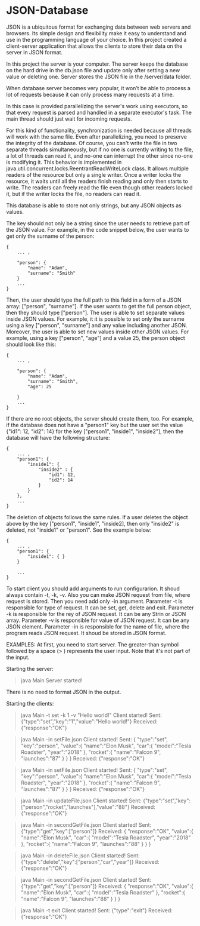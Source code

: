 # JSON-Database
JSON is a ubiquitous format for exchanging data between web servers and browsers. Its simple design and flexibility make it easy to understand and use in the programming language of your choice. In this project created a client-server application that allows the clients to store their data on the server in JSON format.

In this project the server is your computer. The server keeps the database on the hard drive in the db.json file and update only after setting a new value or deleting one. Server stores the JSON file in the /server/data folder.

When database server becomes very popular, it won’t be able to process a lot of requests because it can only process many requests at a time. 

In this case is provided parallelizing the server's work using executors, so that every request is parsed and handled in a separate executor's task. The main thread should just wait for incoming requests.

For this kind of functionality,  synchronization is needed because all threads will work with the same file. Even after parallelizing, you need to preserve the integrity of the database. Of course, you can't write the file in two separate threads simultaneously, but if no one is currently writing to the file, a lot of threads can read it, and no-one can interrupt the other since no-one is modifying it. This behavior is implemented in java.util.concurrent.locks.ReentrantReadWriteLock class. It allows multiple readers of the resource but only a single writer. Once a writer locks the resource, it waits until all the readers finish reading and only then starts to write. The readers can freely read the file even though other readers locked it, but if the writer locks the file, no readers can read it.

This database is able to store not only strings, but any JSON objects as values.

The key should not only be a string since the user needs to retrieve part of the JSON value. For example, in the code snippet below, the user wants to get only the surname of the person:

    {
        ... ,

        "person": {
            "name": "Adam",
            "surname": "Smith"
        }
        ...
    }

Then, the user should type the full path to this field in a form of a JSON array: ["person", "surname"]. If the user wants to get the full person object, then they should type ["person"]. The user is able to set separate values inside JSON values. For example, it it is possible to set only the surname using a key ["person", "surname"] and any value including another JSON. Moreover, the user is able to set new values inside other JSON values. For example, using a key ["person", "age"] and a value 25, the person object should look like this:

    {
        ... ,

        "person": {
            "name": "Adam",
            "surname": "Smith",
            "age": 25

        }
        ...
    }

If there are no root objects, the server should create them, too. For example, if the database does not have a "person1" key but the user set the value {"id1": 12, "id2": 14} for the key ["person1", "inside1", "inside2"], then the database will have the following structure:

    {
        ... ,
        "person1": {
            "inside1": {
                "inside2" : {
                    "id1": 12,
                    "id2": 14
                }
            }
        },
        ...
    }

The deletion of objects follows the same rules. If a user deletes the object above by the key ["person1", "inside1", "inside2], then only "inside2" is deleted, not "inside1" or "person1". See the example below:

    {
        ... ,
        "person1": {
            "inside1": { }
        }

        ...
    }

To start client you should add arguments to run configurarion. It shoud always contain -t, -k, -v. Also you can  make JSON request from file, where request is stored. Then you need add only -in argument.
Parameter -t is responsible for type of request. It can be set, get, delete and exit.
Parameter -k is responsible for the rey of JSON request. It can be any Strin or JSON array.
Parameter -v is responsible for value of JSON request. It can be any JSON element.
Parameter -in is responsible for the name of file, where the program reads JSON request. It shoud be stored in JSON format.

EXAMPLES:
At first, you need to start server. 
The greater-than symbol followed by a space (> ) represents the user input. Note that it's not part of the input.

Starting the server:

> java Main
Server started!

There is no need to format JSON in the output.

Starting the clients:

> java Main -t set -k 1 -v "Hello world!" 
Client started!
Sent: {"type":"set","key":"1","value":"Hello world!"}
Received: {"response":"OK"}

> java Main -in setFile.json 
Client started!
Sent:
    {
       "type":"set",
       "key":"person",
       "value":{
          "name":"Elon Musk",
          "car":{
             "model":"Tesla Roadster",
             "year":"2018"
          },
          "rocket":{
             "name":"Falcon 9",
             "launches":"87"
          }
       }
    }
Received: {"response":"OK"}

> java Main -in setFile.json 
Client started!
Sent:
    {
       "type":"set",
       "key":"person",
       "value":{
          "name":"Elon Musk",
          "car":{
             "model":"Tesla Roadster",
             "year":"2018"
          },
          "rocket":{
             "name":"Falcon 9",
             "launches":"87"
          }
       }
    }
Received: {"response":"OK"}

> java Main -in updateFile.json 
Client started!
Sent: {"type":"set","key":["person","rocket","launches"],"value":"88"}
Received: {"response":"OK"}

> java Main -in secondGetFile.json 
Client started!
Sent: {"type":"get","key":["person"]}
Received:
    {
       "response":"OK",
       "value":{
          "name":"Elon Musk",
          "car":{
             "model":"Tesla Roadster",
             "year":"2018"
          },
          "rocket":{
             "name":"Falcon 9",
             "launches":"88"
          }
       }
    }

> java Main -in deleteFile.json 
Client started!
Sent: {"type":"delete","key":["person","car","year"]}
Received: {"response":"OK"}

> java Main -in secondGetFile.json 
Client started!
Sent: {"type":"get","key":["person"]}
Received:
    {
       "response":"OK",
       "value":{
          "name":"Elon Musk",
          "car":{
             "model":"Tesla Roadster"
          },
          "rocket":{
             "name":"Falcon 9",
             "launches":"88"
          }
       }
    }

> java Main -t exit 
Client started!
Sent: {"type":"exit"}
Received: {"response":"OK"}
